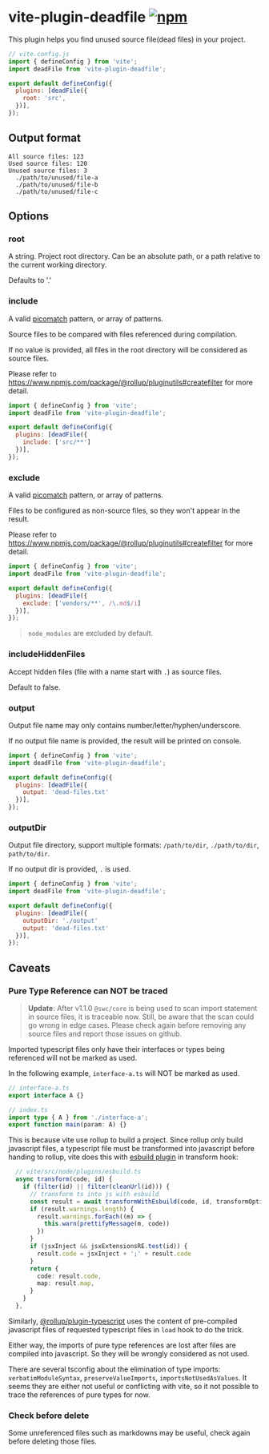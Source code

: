 # vite-plugin-deadfile [![npm](https://img.shields.io/npm/v/vite-plugin-deadfile.svg)](https://npmjs.com/package/vite-plugin-deadfile)

This plugin helps you find unused source file(dead files) in your project.

```js
// vite.config.js
import { defineConfig } from 'vite';
import deadFile from 'vite-plugin-deadfile';

export default defineConfig({
  plugins: [deadFile({
    root: 'src',
  })],
});
```

## Output format

```text
All source files: 123
Used source files: 120
Unused source files: 3
  ./path/to/unused/file-a
  ./path/to/unused/file-b
  ./path/to/unused/file-c
```

## Options

### root 

A string. Project root directory. Can be an absolute path, or a path relative to the current working directory.

Defaults to '.'

### include

A valid [picomatch](https://github.com/micromatch/picomatch#globbing-features) pattern, or array of patterns.

Source files to be compared with files referenced during compilation.

If no value is provided, all files in the root directory will be considered as source files.

Please refer to https://www.npmjs.com/package/@rollup/pluginutils#createfilter for more detail.
```js
import { defineConfig } from 'vite';
import deadFile from 'vite-plugin-deadfile';

export default defineConfig({
  plugins: [deadFile({
    include: ['src/**']
  })],
});
```

### exclude

A valid [picomatch](https://github.com/micromatch/picomatch#globbing-features) pattern, or array of patterns.

Files to be configured as non-source files, so they won't appear in the result.

Please refer to https://www.npmjs.com/package/@rollup/pluginutils#createfilter for more detail.
```js
import { defineConfig } from 'vite';
import deadFile from 'vite-plugin-deadfile';

export default defineConfig({
  plugins: [deadFile({
    exclude: ['vendors/**', /\.md$/i]
  })],
});
```

> `node_modules` are excluded by default.

### includeHiddenFiles
Accept hidden files (file with a name start with `.`) as source files.

Default to false.

### output

Output file name may only contains number/letter/hyphen/underscore.

If no output file name is provided, the result will be printed on console.

```js
import { defineConfig } from 'vite';
import deadFile from 'vite-plugin-deadfile';

export default defineConfig({
  plugins: [deadFile({
    output: 'dead-files.txt'
  })],
});
```

### outputDir

Output file directory, support multiple formats: `/path/to/dir`, `./path/to/dir`, `path/to/dir`.

If no output dir is provided, `.` is used.

```js
import { defineConfig } from 'vite';
import deadFile from 'vite-plugin-deadfile';

export default defineConfig({
  plugins: [deadFile({
    outputDir: './output'
    output: 'dead-files.txt'
  })],
});
```

## Caveats

### Pure Type Reference can NOT be traced

>__Update__: After v1.1.0 `@swc/core` is being used to scan import statement in source files, it is traceable now. Still, be aware that the scan could go wrong in edge cases. Please check again before removing any source files and report those issues on github.

Imported typescript files only have their interfaces or types being referenced will not be marked as used.

In the following example, `interface-a.ts` will NOT be marked as used.

```typescript
// interface-a.ts
export interface A {}

// index.ts
import type { A } from './interface-a';
export function main(param: A) {}
```
This is because vite use rollup to build a project. Since rollup only build javascript files, a typescript file must be transformed into javascript before handing to rollup, vite does this with [esbuild plugin](https://github.com/vitejs/vite/blob/main/packages/vite/src/node/plugins/esbuild.ts) in transform hook:

```typescript
  // vite/src/node/plugins/esbuild.ts
  async transform(code, id) {
    if (filter(id) || filter(cleanUrl(id))) {
      // transform ts into js with esbuild
      const result = await transformWithEsbuild(code, id, transformOptions)
      if (result.warnings.length) {
        result.warnings.forEach((m) => {
          this.warn(prettifyMessage(m, code))
        })
      }
      if (jsxInject && jsxExtensionsRE.test(id)) {
        result.code = jsxInject + ';' + result.code
      }
      return {
        code: result.code,
        map: result.map,
      }
    }
  },
```

Similarly, [@rollup/plugin-typescript](https://github.com/rollup/plugins/blob/master/packages/typescript/src/index.ts#L161) uses the content of pre-compiled javascript files of requested typescript files in `load` hook to do the trick.

Either way, the imports of pure type references are lost after files are compiled into javascript. So they will be wrongly considered as not used.

There are several tsconfig about the elimination of type imports: `verbatimModuleSyntax`, `preserveValueImports`, `importsNotUsedAsValues`. It seems they are either not useful or conflicting with vite, so it not possible to trace the references of pure types for now.

### Check before delete
Some unreferenced files such as markdowns may be useful, check again before deleting those files.